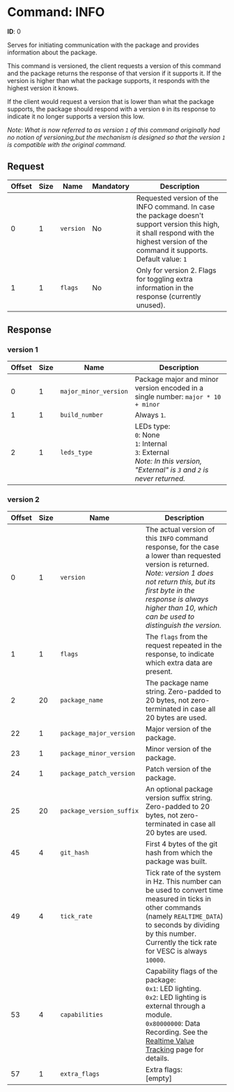 # Command: INFO

**ID**: 0

Serves for initiating communication with the package and provides information about the package.

This command is versioned, the client requests a version of this command and the package returns the response of that version if it supports it. If the version is higher than what the package supports, it responds with the highest version it knows.

If the client would request a version that is lower than what the package supports, the package should respond with a version `0` in its response to indicate it no longer supports a version this low.

_Note: What is now referred to as version `1` of this command originally had no notion of versioning,but the mechanism is designed so that the version `1` is compatible with the original command._

## Request

| Offset | Size | Name      | Mandatory | Description   |
|--------|------|-----------|-----------|---------------|
| 0      | 1    | `version` | No        | Requested version of the INFO command. In case the package doesn't support version this high, it shall respond with the highest version of the command it supports. Default value: `1` |
| 1      | 1    | `flags`   | No        | Only for version 2. Flags for toggling extra information in the response (currently unused). |

## Response

### version 1

| Offset | Size | Name                  | Description   |
|--------|------|-----------------------|---------------|
| 0      | 1    | `major_minor_version` | Package major and minor version encoded in a single number: `major * 10 + minor` |
| 1      | 1    | `build_number`        | Always `1`.                          |
| 2      | 1    | `leds_type`           | LEDs type:<br> `0`: None<br> `1`: Internal<br> `3`: External <br> _Note: In this version, "External" is `3` and `2` is never returned._ |

### version 2

| Offset | Size | Name                     | Description   |
|--------|------|--------------------------|---------------|
| 0      | 1    | `version`                | The actual version of this `INFO` command response, for the case a lower than requested version is returned.<br> _Note: version 1 does not return this, but its first byte in the response is always higher than 10, which can be used to distinguish the version._ |
| 1      | 1    | `flags`                  | The `flags` from the request repeated in the response, to indicate which extra data are present. |
| 2      | 20   | `package_name`           | The package name string. Zero-padded to 20 bytes, not zero-terminated in case all 20 bytes are used. |
| 22     | 1    | `package_major_version`  | Major version of the package. |
| 23     | 1    | `package_minor_version`  | Minor version of the package. |
| 24     | 1    | `package_patch_version`  | Patch version of the package. |
| 25     | 20   | `package_version_suffix` | An optional package version suffix string. Zero-padded to 20 bytes, not zero-terminated in case all 20 bytes are used. |
| 45     | 4    | `git_hash`               | First 4 bytes of the git hash from which the package was built. |
| 49     | 4    | `tick_rate`              | Tick rate of the system in Hz. This number can be used to convert time measured in ticks in other commands (namely `REALTIME_DATA`) to seconds by dividing by this number. Currently the tick rate for VESC is always `10000`. |
| 53     | 4    | `capabilities`           | Capability flags of the package:<br> `0x1`: LED lighting.<br> `0x2`: LED lighting is external through a module.<br> `0x80000000`: Data Recording. See the [Realtime Value Tracking](../realtime_value_tracking.md) page for details. |
| 57     | 1    | `extra_flags`            | Extra flags:<br> [empty] |

